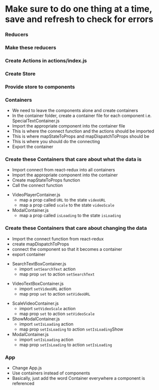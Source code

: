 # Make sure to do one thing at a time, save and refresh to check for errors

###  Reducers
  <!-- * Create Reducers in reducers/index.js -->
  <!-- * Look at state.js and create a reducer for each piece of state -->
  <!-- * Remember reducers take 2 parameters: `state`, and `action` -->
  <!-- * Remember to give state a default value appropriate for what type it is in the reducer. Number, string, array, object -->
  <!-- * Remember to return state if the reducer doesn't care about the action -->
  <!-- * You will need to decide which reducer cares about which action type -->
  <!-- * Combine reducers and export -->

### Make these reducers
  <!-- * currentCount
    * if "INCREASE_COUNTER" of "DECREASE_COUNTER" should return the current count plus one or minus one, depending on the action
  * specialText
    * if "SET_SPECIAL_TEXT" should return the action value
  * currentCity
    * if "SET_CURRENT_CITY" should return the action value
  * users
    * if "REMOVE_USER" OR "ADD_USER" should return slice(1) to remove the first user or [...state,action.value] to add a user
  * currentTemp
    * if "SET_TEMP" should return action value
  * isLoading
    * if "SET_IS_LOADING" should return action value  
  * videoURL
    * if "SET_VIDEO_URL" should return action value
  * searchText
    * if "SET_SEARCH_TEXT" should return action value
  * currentUserSort
    * if "SET_CURRENT_USER_SORT" should return action value
  * videoScale
    * if "SET_VIDEO_SCALE" should return action value -->
### Create Actions in actions/index.js
  <!-- * increaseCounter()
    * type = "INCREASE_COUNTER"
  * decreaseCounter()
    * type = "DECREASE_COUNTER"
  * setSpecialText(text)
    * type = "SET_SPECIAL_TEXT"
    * value = text
  * removeUser()
    * type = "REMOVE_USER"
  * addUser(user)
    * type = "ADD_USER"
    * value = user
  * setSearchText(text)
    * type = "SET_SEARCH_TEXT"
    * value = text
  * setIsLoading(isLoading)
    * type = "SET_IS_LOADING"
    * value = isLoading
  * setTemp(temp)
    * type = "SET_TEMP"
    * value = temp
  * setCurrentCity(city)
    * type = "SET_CURRENT_CITY"
    * value = city
  * setVideoURL(URL)
    * type = "SET_VIDEO_URL"
    * value = URL
  * setCurrentUserSort(sort)
    * type = "SET_CURRENT_USER_SORT"
    * value = sort
  * setVideoScale(scale)
    * type = "SET_VIDEO_SCALE"
    * value = scale -->
### Create Store
  <!-- * Create a store.js file -->
  <!-- * Import state from state.js -->
  <!-- * import createStore from redux -->
  <!-- * import reducers from reducers -->
  <!-- * create the store -->
  <!-- * export the store -->

### Provide store to components
  <!-- * In index.js -->
  <!-- * Import Provider from react-redux -->
  <!-- * Import store from store.js -->
  <!-- * Use Provider component to wrap App -->
  <!-- * Make sure there is no whitespace between Provider and App -->
  <!-- * Give Provider a prop “store” and the value of the store -->


### Containers
  * We need to leave the components alone and create containers
  * In the container folder, create a container file for each component i.e. SpecialTextContainer.js
  * Import the appropriate component into the container file
  * This is where the connect function and the actions should be imported
  * This is where mapStateToProps and mapDispatchToProps should be
  * This is where you should do the connecting
  * Export the container



### Create these Containers that care about what the data is
  * Import connect from react-redux into all containers
  * Import the appropriate component into the container
  * Create mapStateToProps function 
  * Call the connect function
  <!-- * SpecialTextContainer.js
    * map a prop called `text` to the state `specialText` -->
  <!-- * UsersContainer.js
    * map a prop called `users` to the state `users`
    * map a prop called `firstNameFilter` to the state `searchText`
    * map a prop called `sortOn` to the state `currentUserSort` -->
  <!-- * CounterContainer.js
    * map a prop called `count` to the state `currentCount` -->
  <!-- * CurrentCityContainer.js
    * map a prop called `text` to the state `currentCity` -->
  <!-- * ThermostatContainer.js
    * map a prop called `temp` to the state `currentTemp` -->
  * VideoPlayerContainer.js
    * map a prop called `URL` to the state `videoURL`
    * map a prop called `scale` to the state `videoScale`
  * ModalContainer.js
    * map a prop called `isLoading` to the state `isLoading`

### Create these Containers that care about changing the data
  * Import the connect function from react-redux
  * create mapDispatchToProps
  * connect the component so that it becomes a container
  * export container
  <!-- * SpecialTextBoxContainer.js
    * import `setSpecialText` action
    * map prop `set` to action `setSpecialText` -->
  <!-- * UserButtonsContainer.js
    * import `addUser` and `removeUser` action
    * map prop `add` to action `addUser`
    * map prop `remove` to action `removeUser` -->
  <!-- * CityDropDownContainer.js
    * import `setCurrentCity` action
    * map prop `set` to action `setCurrentCity` -->
  <!-- * CounterButtonContainer.js
    * import the increaseCounter and decreaseCounter actions
    * map prop `increase` to action `increaseCounter`
    * map prop `decrease` to action `decreaseCounter` -->
  * SearchTextBoxContainer.js
    * import `setSearchText` action
    * map prop `set` to action `setSearchText`
  <!-- * ChangeTemperatureContainer.js
    * import `setTemp` action
    * map prop `set` to action `setTemp` -->
  * VideoTextBoxContainer.js
    * import `setVideoURL` action
    * map prop `set` to action `setVideoURL`
  <!-- * SortUsersContainer.js
    * import `setCurrentUserSort` action
    * map prop `set` to action `setCurrentUserSort` -->
  * ScaleVideoContainer.js
    * import `setVideoScale` action
    * map prop `set` to action `setVideoScale`
  * ShowModalContainer.js
    * import `setIsLoading` action
    * map prop `setIsLoading` to action `setIsLoading`Show
  * ModalContainer.js
    * import `setIsLoading` action
    * map prop `setIsLoading` to action `setIsLoading`

### App
  * Change App.js
  * Use containers instead of components
  * Basically, just add the word Container everywhere a component is referenced
